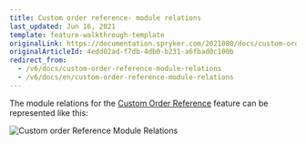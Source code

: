 ```yaml
---
title: Custom order reference- module relations
last_updated: Jun 16, 2021
template: feature-walkthrough-template
originalLink: https://documentation.spryker.com/2021080/docs/custom-order-reference-module-relations
originalArticleId: 4edd02ad-f7db-4db0-b231-a6fbad0c100b
redirect_from:
  - /v6/docs/custom-order-reference-module-relations
  - /v6/docs/en/custom-order-reference-module-relations
---
```


The module relations for the [Custom Order Reference](/docs/scos/user/features/{{page.version}}/order-management-feature-overview/custom-order-reference-overview.html) feature can be represented like this:

![Custom order Reference Module Relations](https://confluence-connect.gliffy.net/embed/image/48319fea-1661-457f-9b4f-b8029dea8e70.png?utm_medium=live&utm_source=custom)
